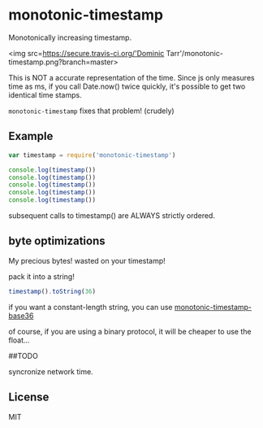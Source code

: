 # monotonic-timestamp

Monotonically increasing timestamp.

<img src=https://secure.travis-ci.org/'Dominic Tarr'/monotonic-timestamp.png?branch=master>

This is NOT a  accurate representation of the time.
Since js only measures time as ms, if you call Date.now()
twice quickly, it's possible to get two identical time stamps.

`monotonic-timestamp` fixes that problem! (crudely)

## Example

``` js
var timestamp = require('monotonic-timestamp')

console.log(timestamp())
console.log(timestamp())
console.log(timestamp())
console.log(timestamp())
console.log(timestamp())

```

subsequent calls to timestamp() are ALWAYS strictly ordered.

## byte optimizations

My precious bytes! wasted on your timestamp!

pack it into a string!
``` js
timestamp().toString(36) 
```

if you want a constant-length string, you can use [monotonic-timestamp-base36](https://github.com/nathan7/monotonic-timestamp-base36)

of course, if you are using a binary protocol, 
it will be cheaper to use the float...

##TODO

syncronize network time.

## License

MIT
